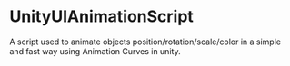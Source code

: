 # UnityUIAnimationScript
A script used to animate objects position/rotation/scale/color in a simple and fast way using Animation Curves in unity.
